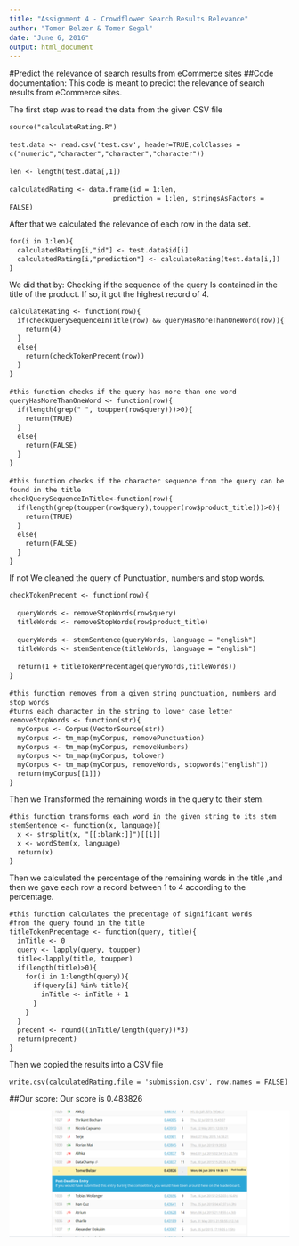 ```yaml
---
title: "Assignment 4 - Crowdflower Search Results Relevance"   
author: "Tomer Belzer & Tomer Segal"   
date: "June 6, 2016"   
output: html_document
---
```


#Predict the relevance of search results from eCommerce sites 
##Code documentation:
This code is meant to predict the relevance of search results from eCommerce sites.

The first step was to read the data from the given CSV file

```{r}
source("calculateRating.R")

test.data <- read.csv('test.csv', header=TRUE,colClasses = c("numeric","character","character","character"))

len <- length(test.data[,1])

calculatedRating <- data.frame(id = 1:len, 
                          prediction = 1:len, stringsAsFactors = FALSE)
```

After that we calculated the relevance of each row in the data set.

```{r}
for(i in 1:len){
  calculatedRating[i,"id"] <- test.data$id[i]
  calculatedRating[i,"prediction"] <- calculateRating(test.data[i,])
}
```

We did that by:
Checking if the sequence of the query Is contained in the title of the product. 
If so, it got the highest record of 4.
```{r}
calculateRating <- function(row){
  if(checkQuerySequenceInTitle(row) && queryHasMoreThanOneWord(row)){
    return(4)
  }
  else{
    return(checkTokenPrecent(row))
  }
}
  
#this function checks if the query has more than one word
queryHasMoreThanOneWord <- function(row){
  if(length(grep(" ", toupper(row$query)))>0){
    return(TRUE)
  }
  else{
    return(FALSE)
  }
}

#this function checks if the character sequence from the query can be found in the title
checkQuerySequenceInTitle<-function(row){
  if(length(grep(toupper(row$query),toupper(row$product_title)))>0){
    return(TRUE)
  }
  else{
    return(FALSE)
  }
}
```
If not We cleaned the query of  Punctuation, numbers and stop words.
```{r}
checkTokenPrecent <- function(row){
  
  queryWords <- removeStopWords(row$query)
  titleWords <- removeStopWords(row$product_title)
  
  queryWords <- stemSentence(queryWords, language = "english")
  titleWords <- stemSentence(titleWords, language = "english")

  return(1 + titleTokenPrecentage(queryWords,titleWords))
}

#this function removes from a given string punctuation, numbers and stop words
#turns each character in the string to lower case letter
removeStopWords <- function(str){
  myCorpus <- Corpus(VectorSource(str))
  myCorpus <- tm_map(myCorpus, removePunctuation)
  myCorpus <- tm_map(myCorpus, removeNumbers) 
  myCorpus <- tm_map(myCorpus, tolower) 
  myCorpus <- tm_map(myCorpus, removeWords, stopwords("english"))
  return(myCorpus[[1]])
}
```


Then we Transformed the remaining words in the query to their stem.

```{r}
#this function transforms each word in the given string to its stem
stemSentence <- function(x, language){
  x <- strsplit(x, "[[:blank:]]")[[1]]
  x <- wordStem(x, language)
  return(x)
}
```
Then we calculated the percentage of the remaining words in the title
,and then we gave each row a record between 1 to 4 according to the percentage.

```{r}
#this function calculates the precentage of significant words 
#from the query found in the title 
titleTokenPrecentage <- function(query, title){
  inTitle <- 0
  query <- lapply(query, toupper)
  title<-lapply(title, toupper)
  if(length(title)>0){
    for(i in 1:length(query)){
      if(query[i] %in% title){
        inTitle <- inTitle + 1
      }
    }
  }
  precent <- round((inTitle/length(query))*3)
  return(precent)
}
```

Then we copied the results into a CSV file

```{r}
write.csv(calculatedRating,file = 'submission.csv', row.names = FALSE)
```

##Our score:
Our score is 0.483826

![](https://github.com/tomer0912/predictRelevance/blob/master/images/score.PNG)
